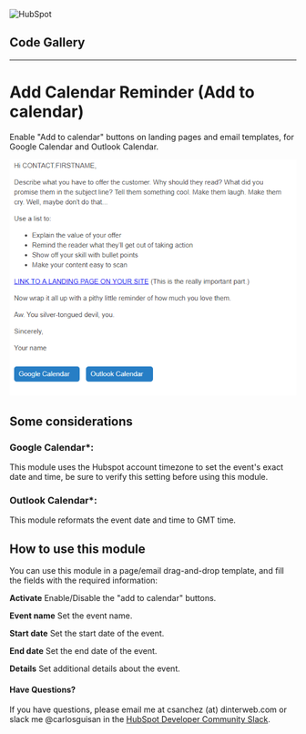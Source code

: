 ![HubSpot](https://cdn2.hubspot.net/hubfs/327485/HubSpot%20Wordmark%20-%20Full%20Color.png "HubSpot")
## Code Gallery

---

# Add Calendar Reminder (Add to calendar)
Enable "Add to calendar" buttons on landing pages and email templates, for Google Calendar and Outlook Calendar.

![Activar](screenshots/screenshot1.png?raw=true "Activar")

## Some considerations
### Google Calendar*:
This module uses the Hubspot account timezone to set the event's exact date and time, be sure to verify this setting before using this module.
### Outlook Calendar*:
This module reformats the event date and time to GMT time.

## How to use this module
You can use this module in a page/email drag-and-drop template, and fill the fields with the required information:

**Activate**
Enable/Disable the "add to calendar" buttons.

**Event name**
Set the event name.

**Start date**
Set the start date of the event.

**End date**
Set the end date of the event.

**Details**
Set additional details about the event.

#### Have Questions?
If you have questions, please email me at csanchez (at) dinterweb.com or slack me @carlosguisan in the [HubSpot Developer Community Slack](http://bit.ly/hubspot-dev-slack-signup-github "Join the HubSpot Developer Community Slack").